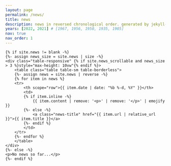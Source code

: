 ```yaml
---
layout: page
permalink: /news/
title: news
description: news in reversed chronological order. generated by jekyll-scholar.
years: [2022, 2021] # [1967, 1956, 1950, 1935, 1905]
nav: true
nav_order: 1
---
```

<!-- _pages/news.md -->
<div class="news">

    {% if site.news != blank -%}
    {%- assign news_size = site.news | size -%}
    <div class="table-responsive" {% if site.news_scrollable and news_size > 3 %}style="max-height: 10vw"{% endif %}>
        <table class="table table-sm table-borderless">
        {%- assign news = site.news | reverse -%}
        {% for item in news %}
        <tr>
            <th scope="row">{{ item.date | date: "%b %-d, %Y" }}</th>
            <td>
            {% if item.inline -%}
                {{ item.content | remove: '<p>' | remove: '</p>' | emojify }}
            {%- else -%}
                <a class="news-title" href="{{ item.url | relative_url }}">{{ item.title }}</a>
            {%- endif %}
            </td>
        </tr>
        {%- endfor %}
        </table>
    </div>
    {%- else -%}
    <p>No news so far...</p>
    {%- endif %}

</div>
